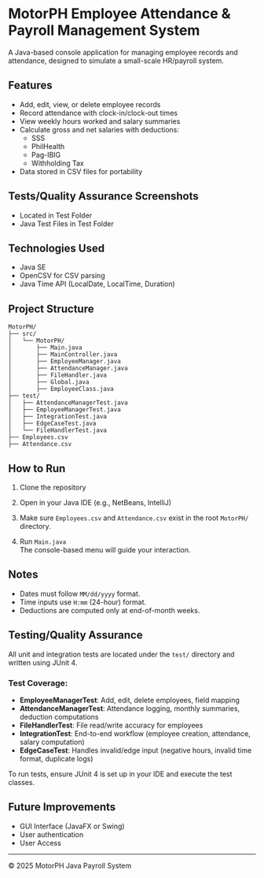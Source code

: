 # MotorPH Employee Attendance & Payroll Management System

A Java-based console application for managing employee records and attendance, designed to simulate a small-scale HR/payroll system.

## Features

- Add, edit, view, or delete employee records
- Record attendance with clock-in/clock-out times
- View weekly hours worked and salary summaries
- Calculate gross and net salaries with deductions:
  - SSS
  - PhilHealth
  - Pag-IBIG
  - Withholding Tax
- Data stored in CSV files for portability

## Tests/Quality Assurance Screenshots

- Located in Test Folder
- Java Test Files in Test Folder

## Technologies Used

- Java SE
- OpenCSV for CSV parsing
- Java Time API (LocalDate, LocalTime, Duration)

## Project Structure

```
MotorPH/
├── src/
│   └── MotorPH/
│       ├── Main.java
│       ├── MainController.java
│       ├── EmployeeManager.java
│       ├── AttendanceManager.java
│       ├── FileHandler.java
│       ├── Global.java
│       ├── EmployeeClass.java
├── test/
│   ├── AttendanceManagerTest.java
│   ├── EmployeeManagerTest.java
│   ├── IntegrationTest.java
│   ├── EdgeCaseTest.java
│   └── FileHandlerTest.java
├── Employees.csv
├── Attendance.csv
```

## How to Run

1. Clone the repository

2. Open in your Java IDE (e.g., NetBeans, IntelliJ)

3. Make sure `Employees.csv` and `Attendance.csv` exist in the root `MotorPH/` directory.

4. Run `Main.java`  
   The console-based menu will guide your interaction.

## Notes

- Dates must follow `MM/dd/yyyy` format.
- Time inputs use `H:mm` (24-hour) format.
- Deductions are computed only at end-of-month weeks.

## Testing/Quality Assurance

All unit and integration tests are located under the `test/` directory and written using JUnit 4.

### Test Coverage:
- **EmployeeManagerTest**: Add, edit, delete employees, field mapping
- **AttendanceManagerTest**: Attendance logging, monthly summaries, deduction computations
- **FileHandlerTest**: File read/write accuracy for employees
- **IntegrationTest**: End-to-end workflow (employee creation, attendance, salary computation)
- **EdgeCaseTest**: Handles invalid/edge input (negative hours, invalid time format, duplicate logs)

To run tests, ensure JUnit 4 is set up in your IDE and execute the test classes.

## Future Improvements

- GUI Interface (JavaFX or Swing)
- User authentication
- User Access

---

© 2025 MotorPH Java Payroll System
